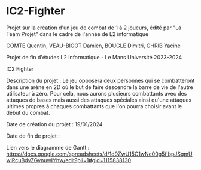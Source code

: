 # IC2-Fighter

Projet sur la création d'un jeu de combat de 1 à 2 joueurs, édité par "La Team Projet" dans le cadre de l'année de L2 informatique

COMTE Quentin, VEAU-BIGOT Damien, BOUGLE Dimitri, GHRIB Yacine

Projet de fin d'études L2 Informatique - Le Mans Université 2023-2024

IC2 Fighter

Description du projet : Le jeu opposera deux personnes qui se combatteront dans une arène en 2D où le but de faire descendre la barre de vie de l'autre utilisateur à zéro. Pour cela, nous aurons plusieurs combattants avec des attaques de bases mais aussi des attaques spéciales ainsi qu'une attaques ultimes propres à chaques combattants que l'on pourra choisir avant le début du combat.

Date de création du projet : 19/01/2024

Date de fin de projet : 

Lien vers le diagramme de Gantt : https://docs.google.com/spreadsheets/d/1d9ZwU15C1wNe00g5flbpJSgmUwiRcuBdvZGvnuwIYhw/edit?pli=1#gid=1115838130
